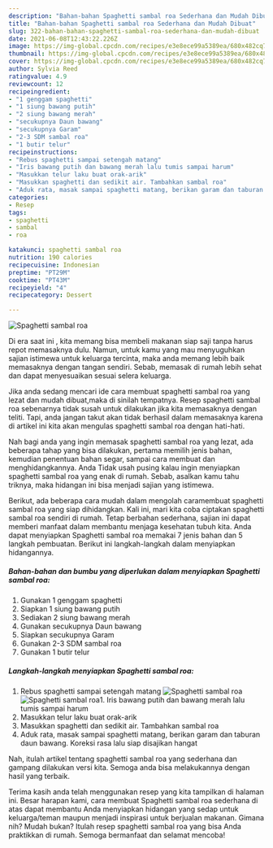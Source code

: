 ```yaml
---
description: "Bahan-bahan Spaghetti sambal roa Sederhana dan Mudah Dibuat"
title: "Bahan-bahan Spaghetti sambal roa Sederhana dan Mudah Dibuat"
slug: 322-bahan-bahan-spaghetti-sambal-roa-sederhana-dan-mudah-dibuat
date: 2021-06-08T12:43:22.226Z
image: https://img-global.cpcdn.com/recipes/e3e8ece99a5389ea/680x482cq70/spaghetti-sambal-roa-foto-resep-utama.jpg
thumbnail: https://img-global.cpcdn.com/recipes/e3e8ece99a5389ea/680x482cq70/spaghetti-sambal-roa-foto-resep-utama.jpg
cover: https://img-global.cpcdn.com/recipes/e3e8ece99a5389ea/680x482cq70/spaghetti-sambal-roa-foto-resep-utama.jpg
author: Sylvia Reed
ratingvalue: 4.9
reviewcount: 12
recipeingredient:
- "1 genggam spaghetti"
- "1 siung bawang putih"
- "2 siung bawang merah"
- "secukupnya Daun bawang"
- "secukupnya Garam"
- "2-3 SDM sambal roa"
- "1 butir telur"
recipeinstructions:
- "Rebus spaghetti sampai setengah matang"
- "Iris bawang putih dan bawang merah lalu tumis sampai harum"
- "Masukkan telur laku buat orak-arik"
- "Masukkan spaghetti dan sedikit air. Tambahkan sambal roa"
- "Aduk rata, masak sampai spaghetti matang, berikan garam dan taburan daun bawang. Koreksi rasa lalu siap disajikan hangat"
categories:
- Resep
tags:
- spaghetti
- sambal
- roa

katakunci: spaghetti sambal roa 
nutrition: 190 calories
recipecuisine: Indonesian
preptime: "PT29M"
cooktime: "PT43M"
recipeyield: "4"
recipecategory: Dessert

---
```



![Spaghetti sambal roa](https://img-global.cpcdn.com/recipes/e3e8ece99a5389ea/680x482cq70/spaghetti-sambal-roa-foto-resep-utama.jpg)

Di era  saat ini , kita memang bisa membeli makanan siap saji tanpa harus repot memasaknya dulu. Namun, untuk kamu yang mau menyuguhkan sajian istimewa untuk keluarga tercinta, maka anda memang lebih baik memasaknya dengan tangan sendiri. Sebab, memasak di rumah lebih sehat dan dapat menyesuaikan sesuai selera keluarga.

Jika anda sedang mencari ide cara membuat spaghetti sambal roa yang lezat dan mudah dibuat,maka di sinilah tempatnya. Resep spaghetti sambal roa  sebenarnya tidak susah untuk dilakukan jika kita memasaknya dengan teliti. Tapi, anda jangan takut akan tidak berhasil dalam memasaknya 
karena di artikel ini kita akan mengulas spaghetti sambal roa dengan hati-hati.  



Nah bagi anda yang ingin memasak spaghetti sambal roa yang lezat, ada beberapa tahap yang bisa dilakukan, pertama memilih jenis bahan, kemudian penentuan bahan segar, sampai cara membuat dan menghidangkannya. Anda Tidak usah pusing kalau ingin menyiapkan spaghetti sambal roa yang enak di rumah. Sebab, asalkan kamu  tahu triknya, maka hidangan ini bisa menjadi sajian yang istimewa.

Berikut, ada beberapa cara mudah dalam mengolah caramembuat spaghetti sambal roa yang siap dihidangkan. Kali ini, mari kita coba ciptakan spaghetti sambal roa sendiri di rumah. Tetap berbahan sederhana, sajian ini dapat memberi manfaat dalam membantu menjaga kesehatan tubuh kita. Anda dapat menyiapkan Spaghetti sambal roa memakai 7 jenis bahan dan 5 langkah pembuatan. Berikut ini langkah-langkah dalam menyiapkan hidangannya.

<!--inarticleads1-->

##### Bahan-bahan dan bumbu yang diperlukan dalam menyiapkan Spaghetti sambal roa:

1. Gunakan 1 genggam spaghetti
1. Siapkan 1 siung bawang putih
1. Sediakan 2 siung bawang merah
1. Gunakan secukupnya Daun bawang
1. Siapkan secukupnya Garam
1. Gunakan 2-3 SDM sambal roa
1. Gunakan 1 butir telur




<!--inarticleads2-->

##### Langkah-langkah menyiapkan Spaghetti sambal roa:

1. Rebus spaghetti sampai setengah matang
<img src="https://img-global.cpcdn.com/steps/176703518eef684f/160x128cq70/spaghetti-sambal-roa-langkah-memasak-1-foto.jpg" alt="Spaghetti sambal roa"><img src="https://img-global.cpcdn.com/steps/eab6aca9ccc3d419/160x128cq70/spaghetti-sambal-roa-langkah-memasak-1-foto.jpg" alt="Spaghetti sambal roa">1. Iris bawang putih dan bawang merah lalu tumis sampai harum
1. Masukkan telur laku buat orak-arik
1. Masukkan spaghetti dan sedikit air. Tambahkan sambal roa
1. Aduk rata, masak sampai spaghetti matang, berikan garam dan taburan daun bawang. Koreksi rasa lalu siap disajikan hangat




Nah, itulah artikel tentang  spaghetti sambal roa  yang sederhana dan gampang dilakukan versi kita. Semoga anda bisa melakukannya dengan hasil yang terbaik. 

Terima kasih anda telah menggunakan resep yang kita tampilkan di halaman ini. Besar harapan kami, cara membuat  Spaghetti sambal roa sederhana di atas dapat membantu Anda menyiapkan hidangan yang sedap untuk keluarga/teman maupun menjadi inspirasi untuk berjualan makanan. Gimana nih? Mudah bukan? Itulah resep spaghetti sambal roa yang bisa Anda praktikkan di rumah. Semoga bermanfaat dan selamat mencoba!

